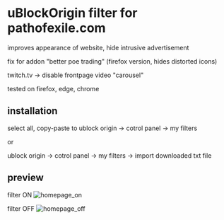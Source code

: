 # uBlockOrigin filter for pathofexile.com

improves appearance of website, hide intrusive advertisement

fix for addon "better poe trading" (firefox version, hides distorted icons)

twitch.tv -> disable frontpage video "carousel"

tested on firefox, edge, chrome


## installation

select all, copy-paste to ublock origin -> cotrol panel -> my filters

or

ublock origin -> cotrol panel -> my filters -> import downloaded txt file 


## preview

filter ON
![homepage_on](https://user-images.githubusercontent.com/57500668/168801027-8c8327a1-21d3-4a4b-925e-82e0a32321fb.png)

filter OFF
![homepage_off](https://user-images.githubusercontent.com/57500668/168801116-ad737926-97f7-439b-88af-48c78b7143be.png)
